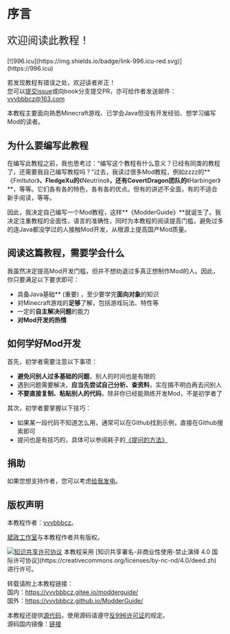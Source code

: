 # 序言

<p style="font-style: inherit;font: bolder;font-size: x-large;">
欢迎阅读此教程！
</p>
[![996.icu](https://img.shields.io/badge/link-996.icu-red.svg)](https://996.icu)

若发现教程有错误之处，欢迎读者斧正！  
您可以[提交issue](https://github.com/vvvbbbcz/ModderTutor/issues)或向book分支提交PR，亦可给作者发送邮件：[vvvbbbcz@163.com](mailto:vvvbbbcz@163.com)

本教程主要面向熟悉Minecraft游戏、已学会Java但没有开发经验、想学习编写Mod的读者。

## 为什么要编写此教程

在编写此教程之前，我也思考过：“编写这个教程有什么意义？已经有同类的教程了，还需要我自己编写教程吗？”过去，我读过很多Mod教程，例如zzzz的**《Fmltutor》**、FledgeXu的**《Neutrino》**，还有CovertDragon团队的**《Harbinger》**，等等。它们各有各的特色，各有各的优点。但有的讲述不全面，有的不适合新手阅读，等等。

因此，我决定自己编写一个Mod教程，这样**《ModderGuide》**就诞生了。我决定注重教程的全面性，语言的准确性，同时为本教程的阅读提高门槛，避免过多的连Java都没学过的人接触Mod开发，从根源上提高国产Mod质量。

## 阅读这篇教程，需要学会什么

我虽然决定提高Mod开发门槛，但并不想劝退过多真正想制作Mod的人。因此，你只要满足以下要求即可：

* 具备Java基础** (重要) ，至少要学完**面向对象**的知识
* 对Minecraft游戏的**足够**了解，包括游戏玩法、特性等
* 一定的**自主解决问题**的能力
* **对Mod开发的热情**

## 如何学好Mod开发

首先，初学者需要注意以下事项：

* **避免问别人过多基础的问题**，别人的时间也是有限的
* 遇到问题需要解决，**应当先尝试自己分析、查资料**，实在搞不明白再去问别人
* **不要直接复制、粘贴别人的代码**，除非你已经能熟练开发Mod，不是初学者了

其次，初学者要掌握以下技巧：

* 如果某一段代码不知道怎么用，通常可以在Github找到示例，直接在Github搜索即可
* 提问也是有技巧的，具体可以参阅耗子的[《提问的方法》](https://github.com/Mouse0w0/MinecraftDeveloperGuide#%E6%8F%90%E9%97%AE%E7%9A%84%E6%96%B9%E6%B3%95)

## 捐助

如果您想支持作者，您可以考虑[给我发电](https://afdian.net/@vvvbbbcz)。

## 版权声明

本教程作者：[vvvbbbcz](https://github.com/vvvbbbcz)。

[斌政工作室](https://bzstudio.xyz)与本教程作者共有版权。

<a rel="license" href="https://creativecommons.org/licenses/by-nc-nd/4.0/deed.zh">
    <img alt="知识共享许可协议" style="border-width:0" src="https://i.creativecommons.org/l/by-nc-nd/4.0/88x31.png" /></a>  
本教程采用 [知识共享署名-非商业性使用-禁止演绎 4.0 国际许可协议](https://creativecommons.org/licenses/by-nc-nd/4.0/deed.zh) 进行许可。

转载请附上本教程链接：  
国内：https://vvvbbbcz.gitee.io/modderguide/  
国外：https://vvvbbbcz.github.io/ModderGuide/

本教程还提供[源代码](https://github.com/vvvbbbcz/ModderGuide/tree/master)，使用源码请遵守[反996许可证](https://github.com/vvvbbbcz/ModderGuide/blob/master/LICENSE)的规定。  
源码国内镜像：[链接](https://gitee.com/vvvbbbcz/ModderGuide/tree/master/)